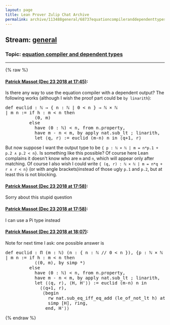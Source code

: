 ```yaml
---
layout: page
title: Lean Prover Zulip Chat Archive 
permalink: archive/113488general/68737equationcompileranddependenttypes.html
---
```


## Stream: [general](index.html)
### Topic: [equation compiler and dependent types](68737equationcompileranddependenttypes.html)

---


{% raw %}
#### [ Patrick Massot (Dec 23 2018 at 17:45)](https://leanprover.zulipchat.com/#narrow/stream/113488-general/topic/equation%20compiler%20and%20dependent%20types/near/152434275):
<p>Is there any way to use the equation compiler with a dependent output? The following works (although I wish the proof part could be <code>by linarith</code>):</p>
<div class="codehilite"><pre><span></span><span class="n">def</span> <span class="n">euclid</span> <span class="o">:</span> <span class="bp">ℕ</span> <span class="bp">→</span> <span class="o">{</span> <span class="n">n</span> <span class="o">:</span> <span class="bp">ℕ</span> <span class="bp">|</span> <span class="mi">0</span> <span class="bp">&lt;</span> <span class="n">n</span> <span class="o">}</span> <span class="bp">→</span> <span class="bp">ℕ</span> <span class="bp">×</span> <span class="bp">ℕ</span>
<span class="bp">|</span> <span class="n">m</span> <span class="n">n</span> <span class="o">:=</span> <span class="k">if</span> <span class="n">h</span> <span class="o">:</span> <span class="n">m</span> <span class="bp">&lt;</span> <span class="n">n</span> <span class="k">then</span>
           <span class="o">(</span><span class="mi">0</span><span class="o">,</span> <span class="n">m</span><span class="o">)</span>
         <span class="k">else</span>
           <span class="k">have</span> <span class="o">(</span><span class="mi">0</span> <span class="o">:</span> <span class="bp">ℕ</span><span class="o">)</span> <span class="bp">&lt;</span> <span class="n">n</span><span class="o">,</span> <span class="k">from</span> <span class="n">n</span><span class="bp">.</span><span class="n">property</span><span class="o">,</span>
           <span class="k">have</span> <span class="n">m</span> <span class="bp">-</span> <span class="n">n</span> <span class="bp">&lt;</span> <span class="n">m</span><span class="o">,</span> <span class="k">by</span> <span class="n">apply</span> <span class="n">nat</span><span class="bp">.</span><span class="n">sub_lt</span> <span class="bp">;</span> <span class="n">linarith</span><span class="o">,</span>
           <span class="k">let</span> <span class="bp">⟨</span><span class="n">q</span><span class="o">,</span> <span class="n">r</span><span class="bp">⟩</span> <span class="o">:=</span> <span class="n">euclid</span> <span class="o">(</span><span class="n">m</span><span class="bp">-</span><span class="n">n</span><span class="o">)</span> <span class="n">n</span> <span class="k">in</span> <span class="bp">⟨</span><span class="n">q</span><span class="bp">+</span><span class="mi">1</span><span class="o">,</span> <span class="n">r</span><span class="bp">⟩</span>
</pre></div>


<p>But now suppose I want the output type to be <code>{ p : ℕ × ℕ | m = n*p.1 + p.2 ∧ p.2 &lt; n}</code>. Is something like this possible? Of course here Lean complains it doesn't know who are <code>m</code> and <code>n</code>, which will appear only after matching. Of course I also wish I could write <code>{ (q, r) : ℕ × ℕ | m = n*q + r ∧ r &lt; n}</code> (or with angle brackets)instead of those ugly <code>p.1</code> and <code>p.2</code>, but at least this is not blocking.</p>

#### [ Patrick Massot (Dec 23 2018 at 17:58)](https://leanprover.zulipchat.com/#narrow/stream/113488-general/topic/equation%20compiler%20and%20dependent%20types/near/152434681):
<p>Sorry about this stupid question</p>

#### [ Patrick Massot (Dec 23 2018 at 17:58)](https://leanprover.zulipchat.com/#narrow/stream/113488-general/topic/equation%20compiler%20and%20dependent%20types/near/152434684):
<p>I can use a Pi type instead</p>

#### [ Patrick Massot (Dec 23 2018 at 18:07)](https://leanprover.zulipchat.com/#narrow/stream/113488-general/topic/equation%20compiler%20and%20dependent%20types/near/152434942):
<p>Note for next time I ask: one possible answer is</p>
<div class="codehilite"><pre><span></span><span class="n">def</span> <span class="n">euclid</span> <span class="o">:</span> <span class="bp">Π</span> <span class="o">(</span><span class="n">m</span> <span class="o">:</span> <span class="bp">ℕ</span><span class="o">)</span> <span class="o">(</span><span class="n">n</span> <span class="o">:</span> <span class="o">{</span> <span class="n">n</span> <span class="o">:</span> <span class="bp">ℕ</span> <span class="bp">//</span> <span class="mi">0</span> <span class="bp">&lt;</span> <span class="n">n</span> <span class="o">}),</span> <span class="o">{</span><span class="n">p</span> <span class="o">:</span> <span class="bp">ℕ</span> <span class="bp">×</span> <span class="bp">ℕ</span> <span class="bp">//</span> <span class="n">m</span> <span class="bp">=</span> <span class="n">n</span><span class="bp">*</span><span class="n">p</span><span class="bp">.</span><span class="mi">1</span> <span class="bp">+</span> <span class="n">p</span><span class="bp">.</span><span class="mi">2</span> <span class="bp">∧</span> <span class="n">p</span><span class="bp">.</span><span class="mi">2</span> <span class="bp">&lt;</span> <span class="n">n</span><span class="o">}</span>
<span class="bp">|</span> <span class="n">m</span> <span class="n">n</span> <span class="o">:=</span> <span class="k">if</span> <span class="n">h</span> <span class="o">:</span> <span class="n">m</span> <span class="bp">&lt;</span> <span class="n">n</span> <span class="k">then</span>
           <span class="bp">⟨</span><span class="o">(</span><span class="mi">0</span><span class="o">,</span> <span class="n">m</span><span class="o">),</span> <span class="k">by</span> <span class="n">simp</span> <span class="bp">*⟩</span>
         <span class="k">else</span>
           <span class="k">have</span> <span class="o">(</span><span class="mi">0</span> <span class="o">:</span> <span class="bp">ℕ</span><span class="o">)</span> <span class="bp">&lt;</span> <span class="n">n</span><span class="o">,</span> <span class="k">from</span> <span class="n">n</span><span class="bp">.</span><span class="n">property</span><span class="o">,</span>
           <span class="k">have</span> <span class="n">m</span> <span class="bp">-</span> <span class="n">n</span> <span class="bp">&lt;</span> <span class="n">m</span><span class="o">,</span> <span class="k">by</span> <span class="n">apply</span> <span class="n">nat</span><span class="bp">.</span><span class="n">sub_lt</span> <span class="bp">;</span> <span class="n">linarith</span><span class="o">,</span>
           <span class="k">let</span> <span class="bp">⟨⟨</span><span class="n">q</span><span class="o">,</span> <span class="n">r</span><span class="bp">⟩</span><span class="o">,</span> <span class="bp">⟨</span><span class="n">H</span><span class="o">,</span> <span class="n">H&#39;</span><span class="bp">⟩⟩</span> <span class="o">:=</span> <span class="n">euclid</span> <span class="o">(</span><span class="n">m</span><span class="bp">-</span><span class="n">n</span><span class="o">)</span> <span class="n">n</span> <span class="k">in</span>
             <span class="bp">⟨</span><span class="o">(</span><span class="n">q</span><span class="bp">+</span><span class="mi">1</span><span class="o">,</span> <span class="n">r</span><span class="o">),</span>
              <span class="bp">⟨</span><span class="k">begin</span>
                <span class="n">rw</span> <span class="n">nat</span><span class="bp">.</span><span class="n">sub_eq_iff_eq_add</span> <span class="o">(</span><span class="n">le_of_not_lt</span> <span class="n">h</span><span class="o">)</span> <span class="n">at</span> <span class="n">H</span><span class="o">,</span>
                <span class="n">simp</span> <span class="o">[</span><span class="n">H</span><span class="o">],</span> <span class="n">ring</span><span class="o">,</span>
               <span class="kn">end</span><span class="o">,</span> <span class="n">H&#39;</span><span class="bp">⟩⟩</span>
</pre></div>


{% endraw %}
